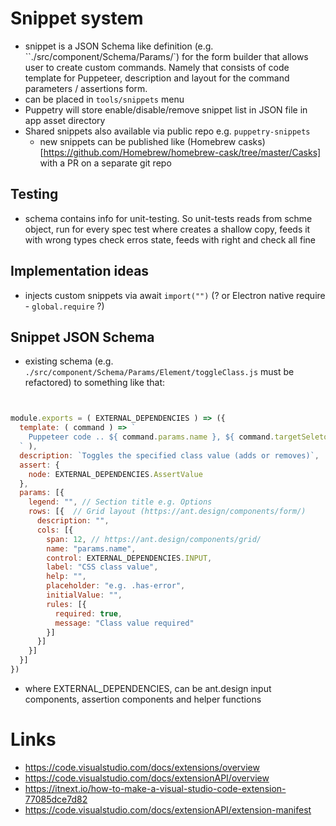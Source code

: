 # Snippet system
- snippet is a JSON Schema like definition (e.g. ``./src/component/Schema/Params/`) for the form builder that allows user to create custom commands. Namely that consists of code template for Puppeteer, description and layout for the command parameters / assertions  form.
- can be placed in `tools/snippets` menu
- Puppetry will store enable/disable/remove snippet list in JSON file in app asset directory
- Shared snippets also available via public repo e.g. `puppetry-snippets`
  - new snippets can be published like (Homebrew casks)[https://github.com/Homebrew/homebrew-cask/tree/master/Casks] with a PR on a separate git repo
  
## Testing  
- schema contains info for unit-testing. So unit-tests reads from schme object, run for every spec test where creates a shallow copy, feeds it with wrong types check erros state, feeds with right and check all fine
  
## Implementation ideas
- injects custom snippets via await `import("")` (? or Electron native require - `global.require` ?)

## Snippet JSON Schema

- existing schema (e.g. `./src/component/Schema/Params/Element/toggleClass.js` must be refactored) to something like that:

```js


module.exports = ( EXTERNAL_DEPENDENCIES ) => ({
  template: ( command ) => `
    Puppeteer code .. ${ command.params.name }, ${ command.targetSeletor }
  ` ),
  description: `Toggles the specified class value (adds or removes)`,
  assert: {
    node: EXTERNAL_DEPENDENCIES.AssertValue
  },
  params: [{
    legend: "", // Section title e.g. Options
    rows: [{  // Grid layout (https://ant.design/components/form/)
      description: "",
      cols: [{
        span: 12, // https://ant.design/components/grid/
        name: "params.name",
        control: EXTERNAL_DEPENDENCIES.INPUT,
        label: "CSS class value",
        help: "",
        placeholder: "e.g. .has-error",
        initialValue: "",
        rules: [{
          required: true,
          message: "Class value required"
        }]
      }]
    }]
  }]
})
```

- where EXTERNAL_DEPENDENCIES, can be ant.design input components, assertion components and helper functions

# Links

- https://code.visualstudio.com/docs/extensions/overview
- https://code.visualstudio.com/docs/extensionAPI/overview
- https://itnext.io/how-to-make-a-visual-studio-code-extension-77085dce7d82
- https://code.visualstudio.com/docs/extensionAPI/extension-manifest
